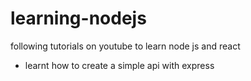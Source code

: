 # learning-nodejs

following tutorials on youtube to learn node js and react

- learnt how to create a simple api with express
